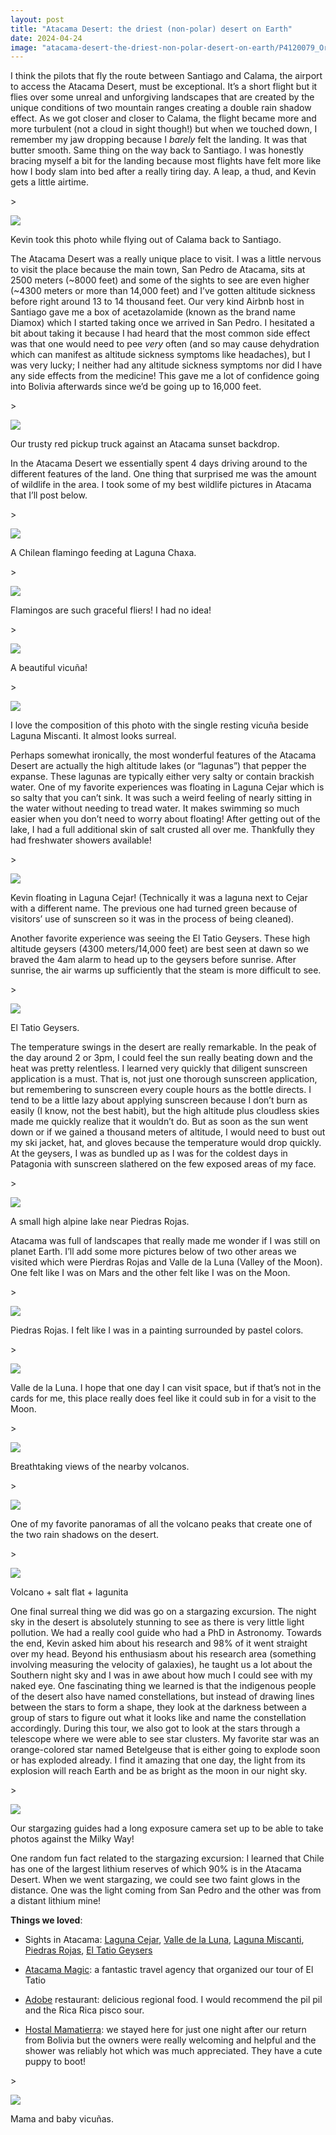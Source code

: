 ```yaml
---
layout: post
title: "Atacama Desert: the driest (non-polar) desert on Earth"
date: 2024-04-24
image: "atacama-desert-the-driest-non-polar-desert-on-earth/P4120079_Original.jpeg"
---
```


I think the pilots that fly the route between Santiago and Calama, the airport to access the Atacama Desert, must be exceptional. It’s a short flight but it flies over some unreal and unforgiving landscapes that are created by the unique conditions of two mountain ranges creating a double rain shadow effect. As we got closer and closer to Calama, the flight became more and more turbulent (not a cloud in sight though!) but when we touched down, I remember my jaw dropping because I _barely_ felt the landing. It was that butter smooth. Same thing on the way back to Santiago. I was honestly bracing myself a bit for the landing because most flights have felt more like how I body slam into bed after a really tiring day. A leap, a thud, and Kevin gets a little airtime.

\>

![](assets/img/atacama-desert-the-driest-non-polar-desert-on-earth/20240417_094747_Original.jpeg)

<figcaption>

Kevin took this photo while flying out of Calama back to Santiago.

</figcaption>

The Atacama Desert was a really unique place to visit. I was a little nervous to visit the place because the main town, San Pedro de Atacama, sits at 2500 meters (~8000 feet) and some of the sights to see are even higher (~4300 meters or more than 14,000 feet) and I’ve gotten altitude sickness before right around 13 to 14 thousand feet. Our very kind Airbnb host in Santiago gave me a box of acetazolamide (known as the brand name Diamox) which I started taking once we arrived in San Pedro. I hesitated a bit about taking it because I had heard that the most common side effect was that one would need to pee _very_ often (and so may cause dehydration which can manifest as altitude sickness symptoms like headaches), but I was very lucky; I neither had any altitude sickness symptoms nor did I have any side effects from the medicine! This gave me a lot of confidence going into Bolivia afterwards since we’d be going up to 16,000 feet.

\>

![](assets/img/atacama-desert-the-driest-non-polar-desert-on-earth/P4110143_Original.jpeg)

<figcaption>

Our trusty red pickup truck against an Atacama sunset backdrop.

</figcaption>

In the Atacama Desert we essentially spent 4 days driving around to the different features of the land. One thing that surprised me was the amount of wildlife in the area. I took some of my best wildlife pictures in Atacama that I’ll post below.

\>

![](assets/img/atacama-desert-the-driest-non-polar-desert-on-earth/P4100051_Original.jpeg)

<figcaption>

A Chilean flamingo feeding at Laguna Chaxa.

</figcaption>

\>

![](assets/img/atacama-desert-the-driest-non-polar-desert-on-earth/P4100040_Original.jpeg)

<figcaption>

Flamingos are such graceful fliers! I had no idea!

</figcaption>

\>

![](assets/img/atacama-desert-the-driest-non-polar-desert-on-earth/P4110109%7E2_Original.jpeg)

<figcaption>

A beautiful vicuña!

</figcaption>

\>

![](assets/img/atacama-desert-the-driest-non-polar-desert-on-earth/P4110102_Original.jpeg)

<figcaption>

I love the composition of this photo with the single resting vicuña beside Laguna Miscanti. It almost looks surreal.

</figcaption>

Perhaps somewhat ironically, the most wonderful features of the Atacama Desert are actually the high altitude lakes (or “lagunas”) that pepper the expanse. These lagunas are typically either very salty or contain brackish water. One of my favorite experiences was floating in Laguna Cejar which is so salty that you can’t sink. It was such a weird feeling of nearly sitting in the water without needing to tread water. It makes swimming so much easier when you don’t need to worry about floating! After getting out of the lake, I had a full additional skin of salt crusted all over me. Thankfully they had freshwater showers available!

\>

![](assets/img/atacama-desert-the-driest-non-polar-desert-on-earth/20240410_101824_Original.jpeg)

<figcaption>

Kevin floating in Laguna Cejar! (Technically it was a laguna next to Cejar with a different name. The previous one had turned green because of visitors’ use of sunscreen so it was in the process of being cleaned).

</figcaption>

Another favorite experience was seeing the El Tatio Geysers. These high altitude geysers (4300 meters/14,000 feet) are best seen at dawn so we braved the 4am alarm to head up to the geysers before sunrise. After sunrise, the air warms up sufficiently that the steam is more difficult to see.

\>

![](assets/img/atacama-desert-the-driest-non-polar-desert-on-earth/P4120011_Original.jpeg)

<figcaption>

El Tatio Geysers.

</figcaption>

The temperature swings in the desert are really remarkable. In the peak of the day around 2 or 3pm, I could feel the sun really beating down and the heat was pretty relentless. I learned very quickly that diligent sunscreen application is a must. That is, not just one thorough sunscreen application, but remembering to sunscreen every couple hours as the bottle directs. I tend to be a little lazy about applying sunscreen because I don’t burn as easily (I know, not the best habit), but the high altitude plus cloudless skies made me quickly realize that it wouldn’t do. But as soon as the sun went down or if we gained a thousand meters of altitude, I would need to bust out my ski jacket, hat, and gloves because the temperature would drop quickly. At the geysers, I was as bundled up as I was for the coldest days in Patagonia with sunscreen slathered on the few exposed areas of my face.

\>

![](assets/img/atacama-desert-the-driest-non-polar-desert-on-earth/P4110137_Original.jpeg)

<figcaption>

A small high alpine lake near Piedras Rojas.

</figcaption>

Atacama was full of landscapes that really made me wonder if I was still on planet Earth. I’ll add some more pictures below of two other areas we visited which were Pierdras Rojas and Valle de la Luna (Valley of the Moon). One felt like I was on Mars and the other felt like I was on the Moon.

\>

![](assets/img/atacama-desert-the-driest-non-polar-desert-on-earth/P4110127_Original.jpeg)

<figcaption>

Piedras Rojas. I felt like I was in a painting surrounded by pastel colors.

</figcaption>

\>

![](assets/img/atacama-desert-the-driest-non-polar-desert-on-earth/P4120079_Original.jpeg)

<figcaption>

Valle de la Luna. I hope that one day I can visit space, but if that’s not in the cards for me, this place really does feel like it could sub in for a visit to the Moon.

</figcaption>

\>

![](assets/img/atacama-desert-the-driest-non-polar-desert-on-earth/P4120054_Original.jpeg)

<figcaption>

Breathtaking views of the nearby volcanos.

</figcaption>

\>

![](assets/img/atacama-desert-the-driest-non-polar-desert-on-earth/P4100014_Original.jpeg)

<figcaption>

One of my favorite panoramas of all the volcano peaks that create one of the two rain shadows on the desert.

</figcaption>

\>

![](assets/img/atacama-desert-the-driest-non-polar-desert-on-earth/P4100071_Original.jpeg)

<figcaption>

Volcano + salt flat + lagunita

</figcaption>

One final surreal thing we did was go on a stargazing excursion. The night sky in the desert is absolutely stunning to see as there is very little light pollution. We had a really cool guide who had a PhD in Astronomy. Towards the end, Kevin asked him about his research and 98% of it went straight over my head. Beyond his enthusiasm about his research area (something involving measuring the velocity of galaxies), he taught us a lot about the Southern night sky and I was in awe about how much I could see with my naked eye. One fascinating thing we learned is that the indigenous people of the desert also have named constellations, but instead of drawing lines between the stars to form a shape, they look at the darkness between a group of stars to figure out what it looks like and name the constellation accordingly. During this tour, we also got to look at the stars through a telescope where we were able to see star clusters. My favorite star was an orange-colored star named Betelgeuse that is either going to explode soon or has exploded already. I find it amazing that one day, the light from its explosion will reach Earth and be as bright as the moon in our night sky.

\>

![](assets/img/atacama-desert-the-driest-non-polar-desert-on-earth/DSC_7354_Original.png)

<figcaption>

Our stargazing guides had a long exposure camera set up to be able to take photos against the Milky Way!

</figcaption>

One random fun fact related to the stargazing excursion: I learned that Chile has one of the largest lithium reserves of which 90% is in the Atacama Desert. When we went stargazing, we could see two faint glows in the distance. One was the light coming from San Pedro and the other was from a distant lithium mine!

**Things we loved**:

- Sights in Atacama: [Laguna Cejar](https://maps.app.goo.gl/5Pum3V21ryxvUhsB7?g_st=ic), [Valle de la Luna](https://maps.app.goo.gl/df6XNL3n6ZLtifYU7?g_st=ic), [Laguna Miscanti](https://maps.app.goo.gl/Y35E7L9917VjVKs79?g_st=ic), [Piedras Rojas](https://maps.app.goo.gl/jSb9wcew7iZnYj6w8?g_st=ic), [El Tatio Geysers](https://maps.app.goo.gl/YNogihC7WetWgA878?g_st=ic) 
    
- [Atacama Magic](https://maps.app.goo.gl/rxZM3qXamnFeu8Gu5?g_st=ic): a fantastic travel agency that organized our tour of El Tatio
    
- [Adobe](https://maps.app.goo.gl/uci33KEzDiexd4jg6?g_st=ic) restaurant: delicious regional food. I would recommend the pil pil and the Rica Rica pisco sour.
    
- [Hostal Mamatierra](https://maps.app.goo.gl/5KLS3xWvC3vYpyRb9?g_st=ic): we stayed here for just one night after our return from Bolivia but the owners were really welcoming and helpful and the shower was reliably hot which was much appreciated. They have a cute puppy to boot!
    

\>

![](assets/img/atacama-desert-the-driest-non-polar-desert-on-earth/P4110081_Original.jpeg)

<figcaption>

Mama and baby vicuñas.

</figcaption>
